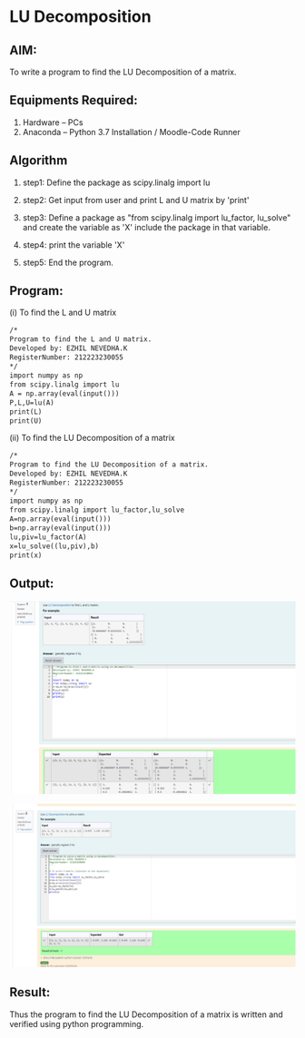 # LU Decomposition 

## AIM:
To write a program to find the LU Decomposition of a matrix.

## Equipments Required:
1. Hardware – PCs
2. Anaconda – Python 3.7 Installation / Moodle-Code Runner

## Algorithm
1. step1: Define the package as scipy.linalg import lu

2. step2: Get input from user and print L and U matrix by 'print'

3. step3: Define a package as "from scipy.linalg import lu_factor, lu_solve" and create the variable as 'X' include the package in that variable.

4. step4: print the variable 'X'

5. step5: End the program.


## Program:
(i) To find the L and U matrix
```
/*
Program to find the L and U matrix.
Developed by: EZHIL NEVEDHA.K
RegisterNumber: 212223230055
*/
import numpy as np
from scipy.linalg import lu
A = np.array(eval(input()))
P,L,U=lu(A)
print(L)
print(U)
```
(ii) To find the LU Decomposition of a matrix
```
/*
Program to find the LU Decomposition of a matrix.
Developed by: EZHIL NEVEDHA.K
RegisterNumber: 212223230055
*/
import numpy as np
from scipy.linalg import lu_factor,lu_solve
A=np.array(eval(input()))
b=np.array(eval(input()))
lu,piv=lu_factor(A)
x=lu_solve((lu,piv),b)
print(x)
```

## Output:
![alt text](<Screenshot 2024-04-24 151512.png>)

![alt text](<Screenshot 2024-04-24 151526.png>)

## Result:
Thus the program to find the LU Decomposition of a matrix is written and verified using python programming.

